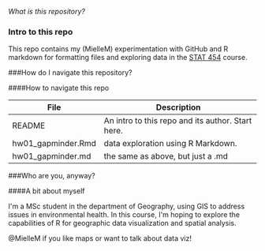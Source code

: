 *What is this repository?*

### Intro to this repo

This repo contains my (MielleM) experimentation with GitHub and R markdown for formatting files and exploring data in the [STAT 454](http://stat545.com) course.



###How do I navigate this repository?

####How to navigate this repo

File | Description  
------------|------------ 
README | An intro to this repo and its author. Start here.
hw01_gapminder.Rmd | data exploration using R Markdown.
hw01_gapminder.md | the same as above, but just a .md




###Who are you, anyway?

####A bit about myself

I'm a MSc student in the department of Geography, using GIS to address issues in environmental health. 
In this course, I'm hoping to explore the capabilities of R for geographic data visualization and spatial analysis. 


@MielleM if you like maps or want to talk about data viz!

